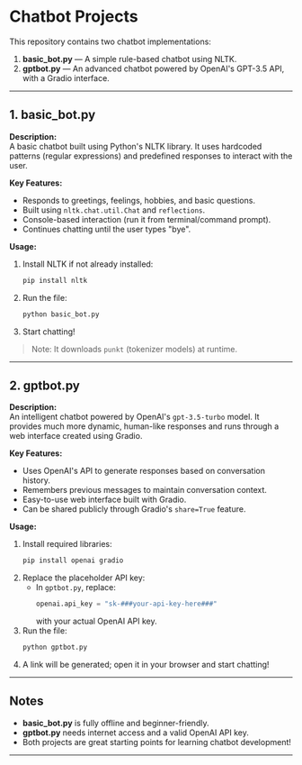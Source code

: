 

# Chatbot Projects

This repository contains two chatbot implementations:

1. **basic_bot.py** — A simple rule-based chatbot using NLTK.
2. **gptbot.py** — An advanced chatbot powered by OpenAI's GPT-3.5 API, with a Gradio interface.

---

## 1. basic_bot.py

**Description:**  
A basic chatbot built using Python's NLTK library. It uses hardcoded patterns (regular expressions) and predefined responses to interact with the user.

**Key Features:**
- Responds to greetings, feelings, hobbies, and basic questions.
- Built using `nltk.chat.util.Chat` and `reflections`.
- Console-based interaction (run it from terminal/command prompt).
- Continues chatting until the user types "bye".

**Usage:**
1. Install NLTK if not already installed:
   ```bash
   pip install nltk
   ```
2. Run the file:
   ```bash
   python basic_bot.py
   ```
3. Start chatting!

> Note: It downloads `punkt` (tokenizer models) at runtime.

---

## 2. gptbot.py

**Description:**  
An intelligent chatbot powered by OpenAI's `gpt-3.5-turbo` model. It provides much more dynamic, human-like responses and runs through a web interface created using Gradio.

**Key Features:**
- Uses OpenAI's API to generate responses based on conversation history.
- Remembers previous messages to maintain conversation context.
- Easy-to-use web interface built with Gradio.
- Can be shared publicly through Gradio's `share=True` feature.

**Usage:**
1. Install required libraries:
   ```bash
   pip install openai gradio
   ```
2. Replace the placeholder API key:
   - In `gptbot.py`, replace:
     ```python
     openai.api_key = "sk-###your-api-key-here###"
     ```
     with your actual OpenAI API key.
3. Run the file:
   ```bash
   python gptbot.py
   ```
4. A link will be generated; open it in your browser and start chatting!

---

## Notes

- **basic_bot.py** is fully offline and beginner-friendly.
- **gptbot.py** needs internet access and a valid OpenAI API key.
- Both projects are great starting points for learning chatbot development!

---
